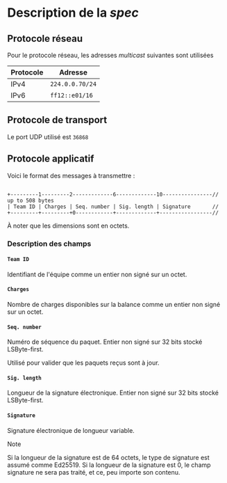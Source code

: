 # Description de la *spec*

## Protocole réseau

Pour le protocole réseau, les adresses *multicast* suivantes sont utilisées

| Protocole | Adresse         |
|-----------|-----------------|
| IPv4      | `224.0.0.70/24` |
| IPv6      | `ff12::e01/16`  |

## Protocole de transport

Le port UDP utilisé est `36868`

## Protocole applicatif

Voici le format des messages à transmettre :

```

+---------1---------2-------------6-------------10----------------// up to 508 bytes
| Team ID | Charges | Seq. number | Sig. length | Signature       // 
+---------+---------+0------------+-------------+-----------------//

```

À noter que les dimensions sont en octets.

### Description des champs

#### `Team ID`

Identifiant de l'équipe comme un entier non signé sur un octet.

#### `Charges`

Nombre de charges disponibles sur la balance comme un entier non signé sur un octet.

#### `Seq. number`

Numéro de séquence du paquet. Entier non signé sur 32 bits stocké LSByte-first.

Utilisé pour valider que les paquets reçus sont à jour.

#### `Sig. length`

Longueur de la signature électronique. Entier non signé sur 32 bits stocké LSByte-first.

#### `Signature`

Signature électronique de longueur variable.

> [!NOTE]
> Si la longueur de la signature est de 64 octets, le type de signature est assumé comme Ed25519.
> Si la longueur de la signature est 0, le champ signature ne sera pas traité, et ce, peu importe son contenu.
